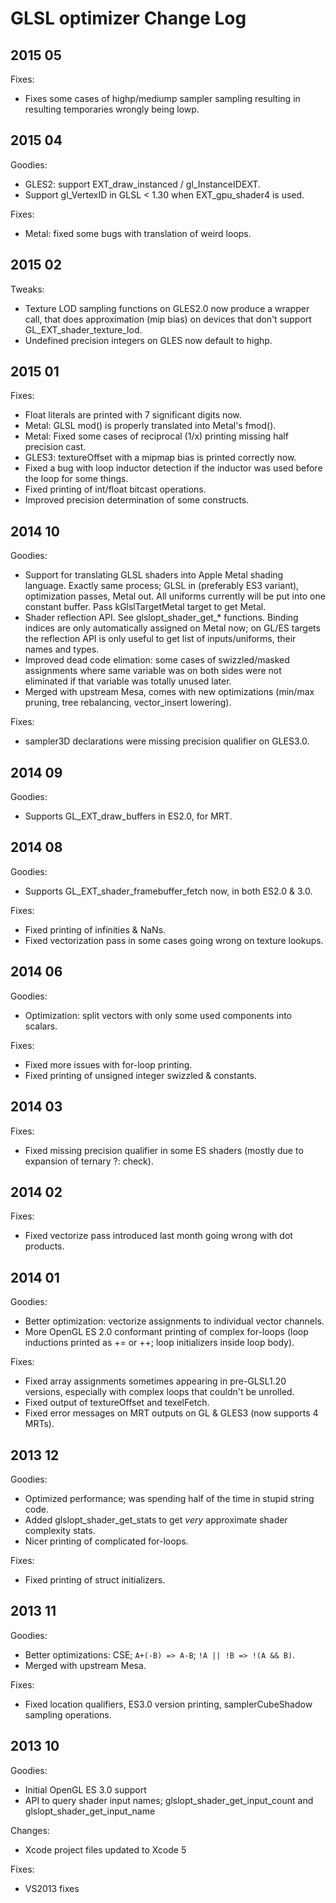 GLSL optimizer Change Log
=========================

2015 05
-------

Fixes:

* Fixes some cases of highp/mediump sampler sampling resulting in resulting temporaries wrongly being lowp.


2015 04
-------

Goodies:
* GLES2: support EXT_draw_instanced / gl_InstanceIDEXT.
* Support gl_VertexID in GLSL < 1.30 when EXT_gpu_shader4 is used.

Fixes:

* Metal: fixed some bugs with translation of weird loops.


2015 02
-------

Tweaks:

* Texture LOD sampling functions on GLES2.0 now produce a wrapper call, that does approximation
  (mip bias) on devices that don't support GL_EXT_shader_texture_lod.
* Undefined precision integers on GLES now default to highp.


2015 01
-------

Fixes:

* Float literals are printed with 7 significant digits now.
* Metal: GLSL mod() is properly translated into Metal's fmod().
* Metal: Fixed some cases of reciprocal (1/x) printing missing half precision cast.
* GLES3: textureOffset with a mipmap bias is printed correctly now.
* Fixed a bug with loop inductor detection if the inductor was used before the loop for some things.
* Fixed printing of int/float bitcast operations.
* Improved precision determination of some constructs.


2014 10
-------

Goodies:

* Support for translating GLSL shaders into Apple Metal shading language.
  Exactly same process; GLSL in (preferably ES3 variant), optimization passes, Metal out.
  All uniforms currently will be put into one constant buffer.
  Pass kGlslTargetMetal target to get Metal.
* Shader reflection API. See glslopt_shader_get_* functions. Binding indices
  are only automatically assigned on Metal now; on GL/ES targets the reflection API is only
  useful to get list of inputs/uniforms, their names and types.
* Improved dead code elimation: some cases of swizzled/masked assignments where same variable was on both sides
  were not eliminated if that variable was totally unused later.
* Merged with upstream Mesa, comes with new optimizations (min/max pruning, tree rebalancing, vector_insert lowering).

Fixes:

* sampler3D declarations were missing precision qualifier on GLES3.0.


2014 09
-------

Goodies:

* Supports GL_EXT_draw_buffers in ES2.0, for MRT.


2014 08
-------

Goodies:

* Supports GL_EXT_shader_framebuffer_fetch now, in both ES2.0 & 3.0.

Fixes:

* Fixed printing of infinities & NaNs.
* Fixed vectorization pass in some cases going wrong on texture lookups.


2014 06
-------

Goodies:

* Optimization: split vectors with only some used components into scalars.

Fixes:

* Fixed more issues with for-loop printing.
* Fixed printing of unsigned integer swizzled & constants.

2014 03
-------

Fixes:

* Fixed missing precision qualifier in some ES shaders (mostly due to expansion of ternary ?: check).

2014 02
-------

Fixes:

* Fixed vectorize pass introduced last month going wrong with dot products.

2014 01
-------

Goodies:

* Better optimization: vectorize assignments to individual vector channels.
* More OpenGL ES 2.0 conformant printing of complex for-loops (loop inductions printed
  as += or ++; loop initializers inside loop body).

Fixes:

* Fixed array assignments sometimes appearing in pre-GLSL1.20 versions, especially with
  complex loops that couldn't be unrolled.
* Fixed output of textureOffset and texelFetch.
* Fixed error messages on MRT outputs on GL & GLES3 (now supports 4 MRTs).

2013 12
-------

Goodies:

* Optimized performance; was spending half of the time in stupid string code.
* Added glslopt_shader_get_stats to get *very* approximate shader complexity stats.
* Nicer printing of complicated for-loops.

Fixes:

* Fixed printing of struct initializers.


2013 11
-------

Goodies:

* Better optimizations: CSE; `A+(-B) => A-B`; `!A || !B => !(A && B)`.
* Merged with upstream Mesa.

Fixes:

* Fixed location qualifiers, ES3.0 version printing, samplerCubeShadow sampling operations.


2013 10
-------

Goodies:

* Initial OpenGL ES 3.0 support
* API to query shader input names; glslopt_shader_get_input_count and glslopt_shader_get_input_name

Changes:

* Xcode project files updated to Xcode 5

Fixes:

* VS2013 fixes
